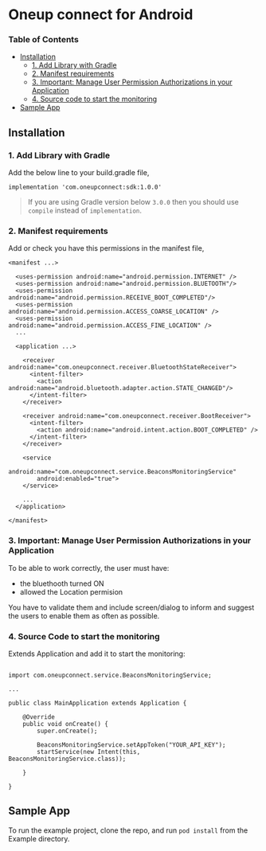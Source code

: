 # Oneup connect for Android

### Table of Contents

- [Installation](#installation)
	- [1. Add Library with Gradle](#1-add-library-with-gradle)
	- [2. Manifest requirements](#2-manifest-requirements)
	- [3. Important: Manage User Permission Authorizations in your Application](#3-important-manage-user-permission-authorizations-in-your-application)
	- [4. Source code to start the monitoring](#4-source-code-to-start-the-monitoring)
- [Sample App](#sample-app)

## Installation

### 1. Add Library with Gradle

Add the below line to your build.gradle file,

```
implementation 'com.oneupconnect:sdk:1.0.0'
```

> If you are using Gradle version below `3.0.0` then you should use `compile` instead of `implementation`.

### 2. Manifest requirements

Add or check you have this permissions in the manifest file,

```
<manifest ...>

  <uses-permission android:name="android.permission.INTERNET" />
  <uses-permission android:name="android.permission.BLUETOOTH"/>
  <uses-permission android:name="android.permission.RECEIVE_BOOT_COMPLETED"/>
  <uses-permission android:name="android.permission.ACCESS_COARSE_LOCATION" />
  <uses-permission android:name="android.permission.ACCESS_FINE_LOCATION" />
  ...
  
  <application ...>
    
    <receiver android:name="com.oneupconnect.receiver.BluetoothStateReceiver">
      <intent-filter>
        <action android:name="android.bluetooth.adapter.action.STATE_CHANGED"/>
      </intent-filter>
    </receiver>

    <receiver android:name="com.oneupconnect.receiver.BootReceiver">
      <intent-filter>
        <action android:name="android.intent.action.BOOT_COMPLETED" />
      </intent-filter>
    </receiver>
    
    <service
        android:name="com.oneupconnect.service.BeaconsMonitoringService"
        android:enabled="true">
    </service>
    
    ...
  </application>
  
</manifest>
```


### 3. Important: Manage User Permission Authorizations in your Application

To be able to work correctly, the user must have: 

 - the bluethooth turned ON
 - allowed the Location permision

You have to validate them and include screen/dialog to inform and suggest the users to enable them as often as possible.

### 4. Source Code to start the monitoring

Extends Application and add it to start the monitoring:


```

import com.oneupconnect.service.BeaconsMonitoringService;

...

public class MainApplication extends Application {

	@Override
	public void onCreate() {
		super.onCreate();
		
		BeaconsMonitoringService.setAppToken("YOUR_API_KEY");
		startService(new Intent(this, BeaconsMonitoringService.class));
		
	}

}
```

## Sample App

To run the example project, clone the repo, and run `pod install` from the Example directory.
